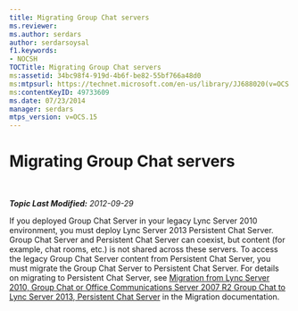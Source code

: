 ```yaml
---
title: Migrating Group Chat servers
ms.reviewer: 
ms.author: serdars
author: serdarsoysal
f1.keywords:
- NOCSH
TOCTitle: Migrating Group Chat servers
ms:assetid: 34bc98f4-919d-4b6f-be82-55bf766a48d0
ms:mtpsurl: https://technet.microsoft.com/en-us/library/JJ688020(v=OCS.15)
ms:contentKeyID: 49733609
ms.date: 07/23/2014
manager: serdars
mtps_version: v=OCS.15
---
```


<div data-xmlns="http://www.w3.org/1999/xhtml">

<div class="topic" data-xmlns="http://www.w3.org/1999/xhtml" data-msxsl="urn:schemas-microsoft-com:xslt" data-cs="https://msdn.microsoft.com/">

<div data-asp="https://msdn2.microsoft.com/asp">

# Migrating Group Chat servers

</div>

<div id="mainSection">

<div id="mainBody">

<span> </span>

_**Topic Last Modified:** 2012-09-29_

If you deployed Group Chat Server in your legacy Lync Server 2010 environment, you must deploy Lync Server 2013 Persistent Chat Server. Group Chat Server and Persistent Chat Server can coexist, but content (for example, chat rooms, etc.) is not shared across these servers. To access the legacy Group Chat Server content from Persistent Chat Server, you must migrate the Group Chat Server to Persistent Chat Server. For details on migrating to Persistent Chat Server, see [Migration from Lync Server 2010, Group Chat or Office Communications Server 2007 R2 Group Chat to Lync Server 2013, Persistent Chat Server](migration-from-lync-server-2010-group-chat-or-office-communications-server-2007-r2-group-chat-to-lync-server-2013-persistent-chat-server.md) in the Migration documentation.

</div>

<span> </span>

</div>

</div>

</div>

